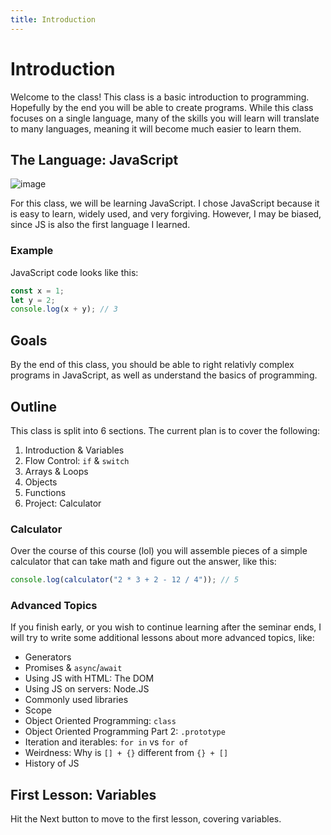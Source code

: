 ```yaml
---
title: Introduction
---
```

# Introduction

Welcome to the class! This class is a basic introduction to programming. Hopefully by the end you will be able to create programs. While this class focuses on a single language, many of the skills you will learn will translate to many languages, meaning it will become much easier to learn them.

## The Language: JavaScript
![image](https://upload.wikimedia.org/wikipedia/commons/9/99/Unofficial_JavaScript_logo_2.svg "JS")

For this class, we will be learning JavaScript. I chose JavaScript because it is easy to learn, widely used, and very forgiving. However, I may be biased, since JS is also the first language I learned.

### Example

JavaScript code looks like this:
```js
const x = 1;
let y = 2;
console.log(x + y); // 3
```

## Goals

By the end of this class, you should be able to right relativly complex programs in JavaScript, as well as understand the basics of programming.

## Outline

This class is split into 6 sections. The current plan is to cover the following:

1. Introduction & Variables
2. Flow Control: `if` & `switch`
3. Arrays & Loops
4. Objects
5. Functions
6. Project: Calculator

### Calculator

Over the course of this course (lol) you will assemble pieces of a simple calculator that can take math and figure out the answer, like this:
```js
console.log(calculator("2 * 3 + 2 - 12 / 4")); // 5
```

### Advanced Topics

If you finish early, or you wish to continue learning after the seminar ends, I will try to write some additional lessons about more advanced topics, like:

* Generators
* Promises & `async`/`await`
* Using JS with HTML: The DOM
* Using JS on servers: Node.JS
* Commonly used libraries
* Scope
* Object Oriented Programming: `class`
* Object Oriented Programming Part 2: `.prototype`
* Iteration and iterables: `for in` vs `for of`
* Weirdness: Why is `[] + {}` different from `{} + []`
* History of JS

## First Lesson: Variables

Hit the Next button to move to the first lesson, covering variables.
